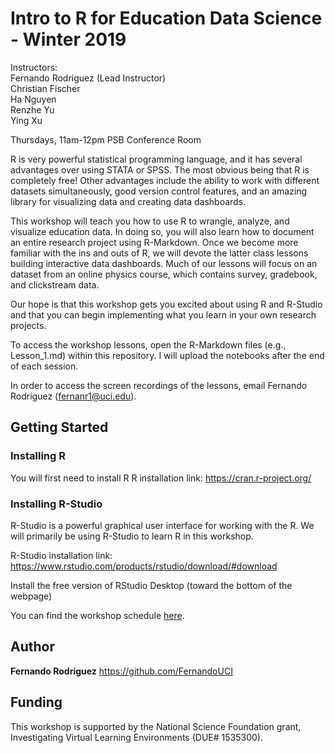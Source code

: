 
# Intro to R for Education Data Science - Winter 2019
Instructors: <br>
Fernando Rodriguez (Lead Instructor)<br>
Christian Fischer<br>
Ha Nguyen<br>
Renzhe Yu<br>
Ying Xu<br>

Thursdays, 11am-12pm PSB Conference Room

R is very powerful statistical programming language, and it has several advantages over using STATA or SPSS. The most obvious being that R is completely free! Other advantages include the ability to work with different datasets simultaneously, good version control features, and an amazing library for visualizing data and creating data dashboards. 

This workshop will teach you how to use R to wrangle, analyze, and visualize education data. In doing so, you will also learn how to document an entire research project using R-Markdown. Once we become more familiar with the ins and outs of R, we will devote the latter class lessons building interactive data dashboards. Much of our lessons will focus on an dataset from an online physics course, which contains survey, gradebook, and clickstream data. 

Our hope is that this workshop gets you excited about using R and R-Studio and that you can begin implementing what you learn in your own research projects.

To access the workshop lessons, open the R-Markdown files (e.g., Lesson_1.md) within this repository. I will upload the notebooks after the end of each session. 

In order to access the screen recordings of the lessons, email Fernando Rodriguez (fernanr1@uci.edu).


## Getting Started
### Installing R
You will first need to install R
R installation link:
https://cran.r-project.org/


### Installing R-Studio
R-Studio is a powerful graphical user interface for working with the R. We will primarily be using R-Studio to learn R in this workshop. 

R-Studio installation link:
https://www.rstudio.com/products/rstudio/download/#download

Install the free version of RStudio Desktop (toward the bottom of the webpage)



You can find the workshop schedule <a href="https://docs.google.com/document/d/13N38rjaWh4XjXWVKmFG0cGPWmdUQ3tJROgfk5Ksgfd8/edit?usp=sharing" target="_blank">here</a>.


## Author
**Fernando Rodriguez** https://github.com/FernandoUCI

## Funding
This workshop is supported by the National Science Foundation grant, Investigating Virtual Learning Environments (DUE# 1535300).
